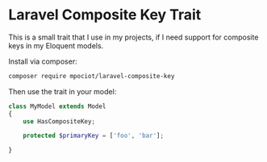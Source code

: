 # Laravel Composite Key Trait

This is a small trait that I use in my projects, if I need support for composite keys in my Eloquent models.

Install via composer:

```bash
composer require mpociot/laravel-composite-key
```


Then use the trait in your model:
```php
class MyModel extends Model
{
    use HasCompositeKey;

    protected $primaryKey = ['foo', 'bar'];

}
```